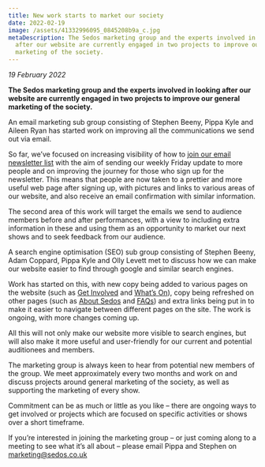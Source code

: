 ```yaml
---
title: New work starts to market our society
date: 2022-02-19
image: /assets/41332996095_0845208b9a_c.jpg
metaDescription: The Sedos marketing group and the experts involved in looking
  after our website are currently engaged in two projects to improve our general
  marketing of the society.
---
```

*19 February 2022*

**The Sedos marketing group and the experts involved in looking after our website are currently engaged in two projects to improve our general marketing of the society.**

An email marketing sub group consisting of Stephen Beeny, Pippa Kyle and Aileen Ryan has started work on improving all the communications we send out via email.

So far, we’ve focused on increasing visibility of how to [join our email newsletter list](https://mailchi.mp/sedos.co.uk/newsletter-sign-up) with the aim of sending our weekly Friday update to more people and on improving the journey for those who sign up for the newsletter. This means that people are now taken to a prettier and more useful web page after signing up, with pictures and links to various areas of our website, and also receive an email confirmation with similar information.

The second area of this work will target the emails we send to audience members before and after performances, with a view to including extra information in these and using them as an opportunity to market our next shows and to seek feedback from our audience.

A search engine optimisation (SEO) sub group consisting of Stephen Beeny, Adam Coppard, Pippa Kyle and Olly Levett met to discuss how we can make our website easier to find through google and similar search engines. 

Work has started on this, with new copy being added to various pages on the website (such as [Get Involved](https://sedos.co.uk/get-involved) and [What’s On](https://sedos.co.uk/whats-on)), copy being refreshed on other pages (such as [About Sedos](https://sedos.co.uk/about/about) and [FAQs](https://sedos.co.uk/about/faqs)) and extra links being put in to make it easier to navigate between different pages on the site. The work is ongoing, with more changes coming up. 

All this will not only make our website more visible to search engines, but will also make it more useful and user-friendly for our current and potential auditionees and members. 

The marketing group is always keen to hear from potential new members of the group. We meet approximately every two months and work on and discuss projects around general marketing of the society, as well as supporting the marketing of every show.

Commitment can be as much or little as you like – there are ongoing ways to get involved or projects which are focused on specific activities or shows over a short timeframe. 

If you’re interested in joining the marketing group – or just coming along to a meeting to see what it’s all about – please email Pippa and Stephen on [marketing@sedos.co.uk](mailto:marketing@sedos.co.uk)
